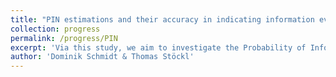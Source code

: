 ```yaml
---
title: "PIN estimations and their accuracy in indicating information events in experimental asset market data"
collection: progress
permalink: /progress/PIN
excerpt: 'Via this study, we aim to investigate the Probability of Informed Trading (PIN) model’s effectiveness in detecting private information events in experimental asset markets.'
author: 'Dominik Schmidt & Thomas Stöckl'
---
```

